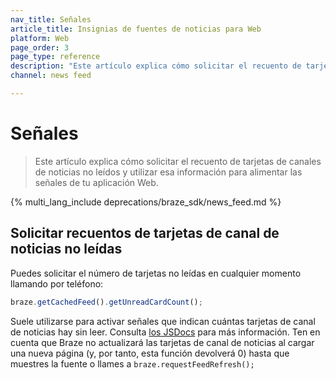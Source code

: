 ```yaml
---
nav_title: Señales
article_title: Insignias de fuentes de noticias para Web
platform: Web
page_order: 3
page_type: reference
description: "Este artículo explica cómo solicitar el recuento de tarjetas de canales de noticias no leídos y utilizar esa información para alimentar las señales de tu aplicación Web."
channel: news feed

---
```


# Señales

> Este artículo explica cómo solicitar el recuento de tarjetas de canales de noticias no leídos y utilizar esa información para alimentar las señales de tu aplicación Web.

{% multi_lang_include deprecations/braze_sdk/news_feed.md %}

## Solicitar recuentos de tarjetas de canal de noticias no leídas

Puedes solicitar el número de tarjetas no leídas en cualquier momento llamando por teléfono:

``` javascript
braze.getCachedFeed().getUnreadCardCount();
```

Suele utilizarse para activar señales que indican cuántas tarjetas de canal de noticias hay sin leer. Consulta [los JSDocs](https://js.appboycdn.com/web-sdk/latest/doc/classes/braze.feed.html) para más información. Ten en cuenta que Braze no actualizará las tarjetas de canal de noticias al cargar una nueva página (y, por tanto, esta función devolverá 0) hasta que muestres la fuente o llames a `braze.requestFeedRefresh();`


